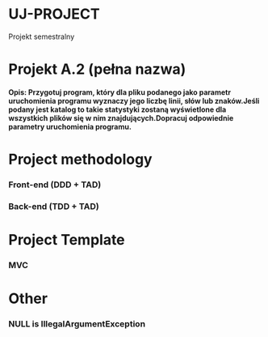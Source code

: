 # UJ-PROJECT
Projekt semestralny
# Projekt A.2 (pełna nazwa)

#### Opis: Przygotuj program, który dla pliku podanego jako parametr uruchomienia programu wyznaczy jego liczbę linii, słów lub znaków.Jeśli podany jest katalog to takie statystyki zostaną wyświetlone dla wszystkich plików się w nim znajdujących.Dopracuj odpowiednie parametry uruchomienia programu.

# Project methodology
### Front-end (DDD + TAD)
### Back-end (TDD + TAD)

# Project Template
### MVC

# Other
### NULL is IllegalArgumentException
